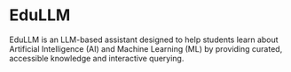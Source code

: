 # EduLLM

EduLLM is an LLM-based assistant designed to help students learn about Artificial Intelligence (AI) and Machine Learning (ML) by providing curated, accessible knowledge and interactive querying.